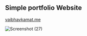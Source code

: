 ## Simple portfolio Website 
[vaibhavkamat.me](https://vaibhavkamat.me)

<!--![Screenshot (24)](https://user-images.githubusercontent.com/91717908/194021162-2f230e64-a7fb-40d3-b8ed-1cbeeae011e5.png) -->
![Screenshot (27)](https://user-images.githubusercontent.com/91717908/194218164-18c839d3-1b0f-4eaa-b505-3da70a7a1702.png)
